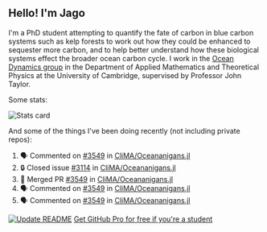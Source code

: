## Hello! I'm Jago

I'm a PhD student attempting to quantify the fate of carbon in blue carbon systems such as kelp forests to work out how they could be enhanced to sequester more carbon, and to help better understand how these biological systems effect the broader ocean carbon cycle. I work in the <a href="https://www.damtp.cam.ac.uk/user/jrt51/" class="emph">Ocean Dynamics group</a> in the Department of Applied Mathematics and Theoretical Physics at the University of Cambridge, supervised by Professor John Taylor.

Some stats:
<!--
![](https://raw.githubusercontent.com/jagoosw/jagoosw/main/profile-summary-card-output/nord_dark/0-profile-details.svg)
![](https://raw.githubusercontent.com/jagoosw/jagoosw/main/profile-summary-card-output/nord_dark/3-stats.svg)
![](https://raw.githubusercontent.com/jagoosw/jagoosw/main/profile-summary-card-output/nord_dark/4-productive-time.svg)
-->
![Stats card](https://github-readme-stats.vercel.app/api?username=jagoosw&count_private=true&show_icons=true&theme=transparent&hide_title=true&rank_icon=percentile&show=reviews)

And some of the things I've been doing recently (not including private repos):
<!--START_SECTION:activity-->
1. 🗣 Commented on [#3549](https://github.com/CliMA/Oceananigans.jl/pull/3549#issuecomment-2085246881) in [CliMA/Oceananigans.jl](https://github.com/CliMA/Oceananigans.jl)
2. 🔒 Closed issue [#3114](https://github.com/CliMA/Oceananigans.jl/issues/3114) in [CliMA/Oceananigans.jl](https://github.com/CliMA/Oceananigans.jl)
3. 🎉 Merged PR [#3549](https://github.com/CliMA/Oceananigans.jl/pull/3549) in [CliMA/Oceananigans.jl](https://github.com/CliMA/Oceananigans.jl)
4. 🗣 Commented on [#3549](https://github.com/CliMA/Oceananigans.jl/pull/3549#issuecomment-2051371788) in [CliMA/Oceananigans.jl](https://github.com/CliMA/Oceananigans.jl)
5. 🗣 Commented on [#3549](https://github.com/CliMA/Oceananigans.jl/pull/3549#issuecomment-2051371065) in [CliMA/Oceananigans.jl](https://github.com/CliMA/Oceananigans.jl)
<!--END_SECTION:activity-->


[![Update README](https://github.com/jagoosw/jagoosw/actions/workflows/update-readme.yml/badge.svg)](https://github.com/jagoosw/jagoosw/actions/workflows/update-readme.yml)
[Get GitHub Pro for free if you're a student](https://education.github.com/pack)

